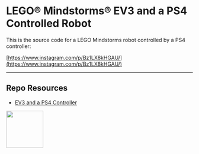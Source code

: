 # LEGO® Mindstorms® EV3 and a PS4 Controlled Robot

This is the source code for a LEGO Mindstorms robot controlled by a PS4 controller: 

[https://www.instagram.com/p/Bz1LX8kHGAU/](https://www.instagram.com/p/Bz1LX8kHGAU/)

---

## Repo Resources

- [EV3 and a PS4 Controller](https://github.com/codeadamca/ev3-python-ps4)

<a href="https://codeadam.ca">
<img src="https://codeadam.ca/images/code-block.png" width="100">
</a>
